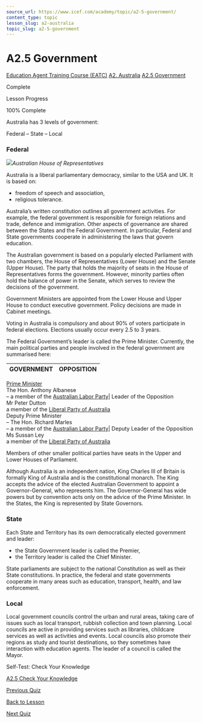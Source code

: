 ```yaml
---
source_url: https://www.icef.com/academy/topic/a2-5-government/
content_type: topic
lesson_slug: a2-australia
topic_slug: a2-5-government
---
```


# A2.5 Government

[Education Agent Training Course (EATC)](https://www.icef.com/academy/courses/education-agent-training-course-eatc/) [A2. Australia](https://www.icef.com/academy/lessons/a2-australia/) [A2.5 Government](https://www.icef.com/academy/topic/a2-5-government/)

Complete

Lesson Progress 

100% Complete 

Australia has 3 levels of government:

Federal – State – Local

### Federal

![](https://www.icef.com/academy/wp-content/uploads/2022/09/aditya-joshi-FOhw4A1CR1Q-unsplash-1024x525.jpg)_Australian House of Representatives_

Australia is a liberal parliamentary democracy, similar to the USA and UK. It is based on:

  * freedom of speech and association,
  * religious tolerance.



Australia’s written constitution outlines all government activities. For example, the federal government is responsible for foreign relations and trade, defence and immigration. Other aspects of governance are shared between the States and the Federal Government. In particular, Federal and State governments cooperate in administering the laws that govern education.

The Australian government is based on a popularly elected Parliament with two chambers, the House of Representatives (Lower House) and the Senate (Upper House). The party that holds the majority of seats in the House of Representatives forms the government. However, minority parties often hold the balance of power in the Senate, which serves to review the decisions of the government.

Government Ministers are appointed from the Lower House and Upper House to conduct executive government. Policy decisions are made in Cabinet meetings.

Voting in Australia is compulsory and about 90% of voters participate in federal elections. Elections usually occur every 2.5 to 3 years.

The Federal Government’s leader is called the Prime Minister. Currently, the main political parties and people involved in the federal government are summarised here:

GOVERNMENT| OPPOSITION  
---|---  
[Prime Minister](http://www.pm.gov.au/)  
The Hon. Anthony Albanese  
– a member of the [Australian Labor Party](http://www.alp.org.au/)| Leader of the Opposition  
Mr Peter Dutton  
a member of the [Liberal Party of Australia](https://www.liberal.org.au/)  
Deputy Prime Minister  
– The Hon. Richard Marles  
– a member of the [Australian Labor Party](http://www.alp.org.au/)| Deputy Leader of the Opposition  
Ms Sussan Ley  
a member of the [Liberal Party of Australia](https://www.liberal.org.au/)  
  
Members of other smaller political parties have seats in the Upper and Lower Houses of Parliament.

Although Australia is an independent nation, King Charles III of Britain is formally King of Australia and is the constitutional monarch. The King accepts the advice of the elected Australian Government to appoint a Governor-General, who represents him. The Governor-General has wide powers but by convention acts only on the advice of the Prime Minister. In the States, the King is represented by State Governors.  


### State

Each State and Territory has its own democratically elected government and leader:

  * the State Government leader is called the Premier,
  * the Territory leader is called the Chief Minister.



State parliaments are subject to the national Constitution as well as their State constitutions. In practice, the federal and state governments cooperate in many areas such as education, transport, health, and law enforcement.

### Local

Local government councils control the urban and rural areas, taking care of issues such as local transport, rubbish collection and town planning. Local councils are active in providing services such as libraries, childcare services as well as activities and events. Local councils also promote their regions as study and tourist destinations, so they sometimes have interaction with education agents. The leader of a council is called the Mayor.

Self-Test: Check Your Knowledge

[ A2.5 Check Your Knowledge ](https://www.icef.com/academy/quizzes/a2-5-check-your-knowledge/)

[ Previous Quiz ](https://www.icef.com/academy/quizzes/a2-4-check-your-knowledge/)

[Back to Lesson](https://www.icef.com/academy/lessons/a2-australia/)

[ Next Quiz ](https://www.icef.com/academy/quizzes/a2-5-check-your-knowledge/)
